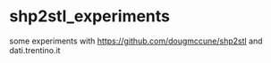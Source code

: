 # shp2stl_experiments
some experiments with https://github.com/dougmccune/shp2stl and dati.trentino.it

